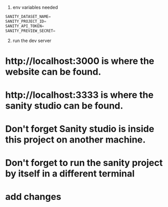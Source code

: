 1. env variables needed

```javascript
SANITY_DATASET_NAME=
SANITY_PROJECT_ID=
SANITY_API_TOKEN=
SANITY_PREVIEW_SECRET=
```

2. run the dev server

# http://localhost:3000 is where the website can be found.

# http://localhost:3333 is where the sanity studio can be found.

# Don't forget Sanity studio is inside this project on another machine.

# Don't forget to run the sanity project by itself in a different terminal

# add changes
